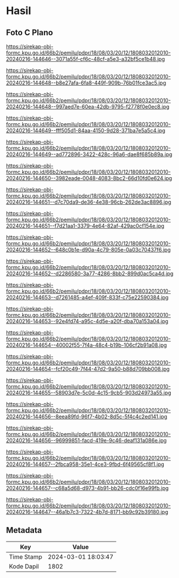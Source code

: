 # Hasil

## Foto C Plano

https://sirekap-obj-formc.kpu.go.id/66b2/pemilu/pdpr/18/08/03/20/12/1808032012010-20240216-144646--3071a55f-cf6c-48cf-a5e3-a32bf5ce1b48.jpg

https://sirekap-obj-formc.kpu.go.id/66b2/pemilu/pdpr/18/08/03/20/12/1808032012010-20240216-144648--b8e27afa-6fa8-449f-909b-76b01fce3ac5.jpg

https://sirekap-obj-formc.kpu.go.id/66b2/pemilu/pdpr/18/08/03/20/12/1808032012010-20240216-144648--997aed7e-60ea-42db-9795-f2778f0e0ec8.jpg

https://sirekap-obj-formc.kpu.go.id/66b2/pemilu/pdpr/18/08/03/20/12/1808032012010-20240216-144649--fff505d1-84aa-4150-9d28-371ba7e5a5c4.jpg

https://sirekap-obj-formc.kpu.go.id/66b2/pemilu/pdpr/18/08/03/20/12/1808032012010-20240216-144649--ad772896-3422-428c-96a6-dae8f685b89a.jpg

https://sirekap-obj-formc.kpu.go.id/66b2/pemilu/pdpr/18/08/03/20/12/1808032012010-20240216-144650--3982eade-0048-4083-8bc2-66d10fd0e624.jpg

https://sirekap-obj-formc.kpu.go.id/66b2/pemilu/pdpr/18/08/03/20/12/1808032012010-20240216-144651--d7c70da9-de36-4e38-96cb-262de3ac8896.jpg

https://sirekap-obj-formc.kpu.go.id/66b2/pemilu/pdpr/18/08/03/20/12/1808032012010-20240216-144651--f7d21aa1-3379-4e64-82af-429ac0cf154e.jpg

https://sirekap-obj-formc.kpu.go.id/66b2/pemilu/pdpr/18/08/03/20/12/1808032012010-20240216-144652--648c0b1e-d90a-4c79-805e-0a03c70437f6.jpg

https://sirekap-obj-formc.kpu.go.id/66b2/pemilu/pdpr/18/08/03/20/12/1808032012010-20240216-144652--d2286580-3a77-4286-8bb2-899d0ac5ca4d.jpg

https://sirekap-obj-formc.kpu.go.id/66b2/pemilu/pdpr/18/08/03/20/12/1808032012010-20240216-144653--d7261485-a4ef-409f-833f-c75e22590384.jpg

https://sirekap-obj-formc.kpu.go.id/66b2/pemilu/pdpr/18/08/03/20/12/1808032012010-20240216-144653--92e4fd74-a95c-4d5e-a20f-dba70a153a04.jpg

https://sirekap-obj-formc.kpu.go.id/66b2/pemilu/pdpr/18/08/03/20/12/1808032012010-20240216-144654--40002f55-7f4a-48c4-b19b-106cf2b91a08.jpg

https://sirekap-obj-formc.kpu.go.id/66b2/pemilu/pdpr/18/08/03/20/12/1808032012010-20240216-144654--fcf20c49-7f44-47d2-9a50-b88d709bb008.jpg

https://sirekap-obj-formc.kpu.go.id/66b2/pemilu/pdpr/18/08/03/20/12/1808032012010-20240216-144655--58903d7e-5c0d-4c15-9cb5-903d24973a55.jpg

https://sirekap-obj-formc.kpu.go.id/66b2/pemilu/pdpr/18/08/03/20/12/1808032012010-20240216-144656--8eea89fd-96f7-4b02-8d5c-5f4c4c2ed141.jpg

https://sirekap-obj-formc.kpu.go.id/66b2/pemilu/pdpr/18/08/03/20/12/1808032012010-20240216-144656--96999851-facd-419e-9c46-deaf131a086e.jpg

https://sirekap-obj-formc.kpu.go.id/66b2/pemilu/pdpr/18/08/03/20/12/1808032012010-20240216-144657--2fbca958-35e1-4ce3-9fbd-6f49565cf8f1.jpg

https://sirekap-obj-formc.kpu.go.id/66b2/pemilu/pdpr/18/08/03/20/12/1808032012010-20240216-144657--c68a5d68-d973-4b91-bb26-cdc0f16e99fb.jpg

https://sirekap-obj-formc.kpu.go.id/66b2/pemilu/pdpr/18/08/03/20/12/1808032012010-20240216-144647--46a1b7c3-7322-4b7d-8171-bb9c92b39180.jpg


## Metadata

| Key        | Value               |
| ---------- | ------------------- |
| Time Stamp | 2024-03-01 18:03:47 |
| Kode Dapil | 1802                |




